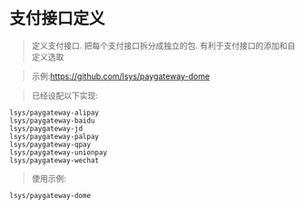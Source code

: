 支付接口定义
===

> 定义支付接口. 把每个支付接口拆分成独立的包. 有利于支付接口的添加和自定义选取

> 示例:https://github.com/lsys/paygateway-dome

> 已经设配以下实现:

	lsys/paygateway-alipay
	lsys/paygateway-baidu
	lsys/paygateway-jd
	lsys/paygateway-palpay
	lsys/paygateway-qpay
	lsys/paygateway-unionpay
	lsys/paygateway-wechat

> 使用示例:

	lsys/paygateway-dome
